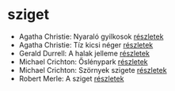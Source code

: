 # sziget

- Agatha Christie: Nyaraló gyilkosok [részletek](_details/%7Bopf.creator%7D.md#id_73)
- Agatha Christie: Tíz kicsi néger [részletek](_details/%7Bopf.creator%7D.md#id_79)
- Gerald Durrell: A halak jelleme [részletek](_details/%7Bopf.creator%7D.md#id_879)
- Michael Crichton: Őslénypark [részletek](_details/%7Bopf.creator%7D.md#id_757)
- Michael Crichton: Szörnyek szigete [részletek](_details/%7Bopf.creator%7D.md#id_760)
- Robert Merle: A sziget [részletek](_details/%7Bopf.creator%7D.md#id_325)